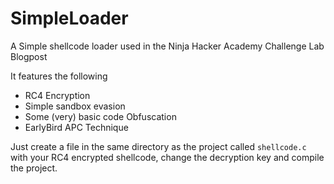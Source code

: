 # SimpleLoader
A Simple shellcode loader used in the Ninja Hacker Academy Challenge Lab Blogpost

It features the following

- RC4 Encryption
- Simple sandbox evasion
- Some (very) basic code Obfuscation
- EarlyBird APC Technique

Just create a file in the same directory as the project called `shellcode.c` with your RC4 encrypted shellcode, change the decryption key and compile the project. 
